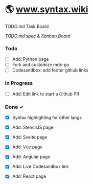 # 🌎 www.syntax.wiki

TODO.md Task Board

<em>[TODO.md spec & Kanban Board](https://marketplace.visualstudio.com/items?itemName=coddx.coddx-alpha)</em>

### Todo

- [ ] Add: Python page  
- [ ] Fork and customize mdx-go  
- [ ] Codesandbox: add footer github links  

### In Progress

- [ ] Add: Edit link to start a Github PR  

### Done ✓

- [x] Syntax highlighting for other langs  
- [x] Add: StencilJS page  
- [x] Add: Svelte page  
- [x] Add: Vue page  
- [x] Add: Angular page  
- [x] Add: Live Codesandbox link  
- [x] Add: React page  

